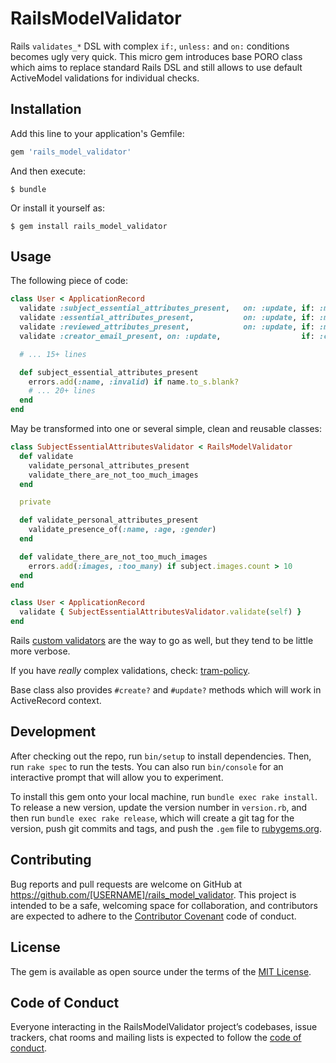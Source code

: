 # RailsModelValidator

Rails `validates_*` DSL with complex `if:`, `unless:` and `on:` conditions becomes ugly very quick. This micro gem introduces base PORO class which aims to replace standard Rails DSL and still allows to use default ActiveModel validations for individual checks.

## Installation

Add this line to your application's Gemfile:

```ruby
gem 'rails_model_validator'
```

And then execute:

    $ bundle

Or install it yourself as:

    $ gem install rails_model_validator

## Usage

The following piece of code:

```ruby
class User < ApplicationRecord
  validate :subject_essential_attributes_present,   on: :update, if: :move_to_open_status?
  validate :essential_attributes_present,           on: :update, if: :move_to_open_status?
  validate :reviewed_attributes_present,            on: :update, if: :move_to_review_required_status?
  validate :creator_email_present, on: :update,                  if: :closing?

  # ... 15+ lines

  def subject_essential_attributes_present
    errors.add(:name, :invalid) if name.to_s.blank?
    # ... 20+ lines
  end
end
```

May be transformed into one or several simple, clean and reusable classes:

```ruby
class SubjectEssentialAttributesValidator < RailsModelValidator
  def validate
    validate_personal_attributes_present
    validate_there_are_not_too_much_images
  end

  private

  def validate_personal_attributes_present
    validate_presence_of(:name, :age, :gender)
  end

  def validate_there_are_not_too_much_images
    errors.add(:images, :too_many) if subject.images.count > 10
  end
end

class User < ApplicationRecord
  validate { SubjectEssentialAttributesValidator.validate(self) }
end
```

Rails [custom validators](https://guides.rubyonrails.org/active_record_validations.html#custom-validators) are the way to go as well, but they tend to be little more verbose.

If you have _really_ complex validations, check: [tram-policy](https://github.com/tram-rb/tram-policy).

Base class also provides `#create?` and `#update?` methods which will work in ActiveRecord context.

## Development

After checking out the repo, run `bin/setup` to install dependencies. Then, run `rake spec` to run the tests. You can also run `bin/console` for an interactive prompt that will allow you to experiment.

To install this gem onto your local machine, run `bundle exec rake install`. To release a new version, update the version number in `version.rb`, and then run `bundle exec rake release`, which will create a git tag for the version, push git commits and tags, and push the `.gem` file to [rubygems.org](https://rubygems.org).

## Contributing

Bug reports and pull requests are welcome on GitHub at https://github.com/[USERNAME]/rails_model_validator. This project is intended to be a safe, welcoming space for collaboration, and contributors are expected to adhere to the [Contributor Covenant](http://contributor-covenant.org) code of conduct.

## License

The gem is available as open source under the terms of the [MIT License](https://opensource.org/licenses/MIT).

## Code of Conduct

Everyone interacting in the RailsModelValidator project’s codebases, issue trackers, chat rooms and mailing lists is expected to follow the [code of conduct](https://github.com/[USERNAME]/rails_model_validator/blob/master/CODE_OF_CONDUCT.md).
